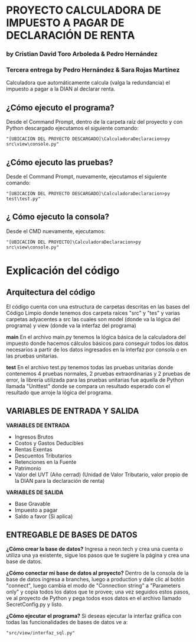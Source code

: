 # PROYECTO CALCULADORA DE IMPUESTO A PAGAR DE DECLARACIÓN DE RENTA 
### by Cristian David Toro Arboleda & Pedro Hernández
### Tercera entrega by Pedro Hernández & Sara Rojas Martínez 

Calculadora que automáticamente calcula (valga la redundancia) el impuesto a pagar a la DIAN al declarar renta.

## ¿Cómo ejecuto el programa?

Desde el Command Prompt, dentro de la carpeta raíz del proyecto y con Python descargado ejecutamos el siguiente comando:
```
"[UBICACIÓN DEL PROYECTO DESCARGADO]\CalculadoraDeclaracion>py src\view\console.py"
```

## ¿Cómo ejecuto las pruebas?

Desde el Command Prompt, nuevamente, ejecutamos el siguiente comando:
```
"[UBICACIÓN DEL PROYECTO DESCARGADO]\CalculadoraDeclaracion>py test\test.py"
```

## ¿ Cómo ejecuto la consola?

Desde el CMD nuevamente, ejecutamos:
```
"[UBICACIÓN DEL PROYECTO]\CalculadoraDeclaracion>py src\view\console.py"
```


# Explicación del código

## Arquitectura del código

El código cuenta con una estructura de carpetas descritas en las bases del Código Limpio donde tenemos dos carpeta raíces "src" y "tes" y varias carpetas adyacentes a src las cuales son model (donde va la lógica del programa) y view (donde va la interfaz del programa)

**main**
En el archivo main.py tenemos la lógica básica de la calculadora del impuesto donde hacemos cálculos básicos para conseguir todos los datos necesarios a partir de los datos ingresados en la interfaz por consola o en las pruebas unitarias.

**test**
En el archivo test.py tenemos todas las pruebas unitarias donde contenemos 4 pruebas normales, 2 pruebas extraordinarias y 2 pruebas de error, la librería utilizada para las pruebas unitarias fue aquella de Python llamada "Unittest" donde se compara un resultado esperado con el resultado que arroje la lógica del programa.


## VARIABLES DE ENTRADA Y SALIDA

**VARIABLES DE ENTRADA**
-	Ingresos Brutos
-	Costos y Gastos Deducibles
-	Rentas Exentas
-	Descuentos Tributarios
-	Retenciones en la Fuente
-	Patrimonio
-	Valor del UVT (Año cerrad)
    (Unidad de Valor Tributario, valor propio de la DIAN para la declaración de renta)
    
  
**VARIABLES DE SALIDA**
-	Base Gravable
-	Impuesto a pagar
-	Saldo a favor (Si aplica)

## ENTREGABLE DE BASES DE DATOS

**¿Cómo crear la base de datos?**
Ingresa a neon.tech y crea una cuenta o utiliza una ya existente, sigue los pasos que te sugiere la página y crea una base de datos.

**¿Cómo conectar mi base de datos al proyecto?**
Dentro de la consola de la base de datos ingresa a branches, luego a production y dale clic al botón "connect", luego cambia el modo de "Connection string" a "Parameters only" y copia todos los datos que te provee; una vez seguidos estos pasos, ve al proyecto de Python y pega todos esos datos en el archivo llamado SecretConfig.py y listo.

**¿Cómo ejecutar el programa?**
Si deseas ejecutar la interfaz gráfica con todas las funcionalidades de bases de datos ve a:
```
"src/view/interfaz_sql.py"
```

